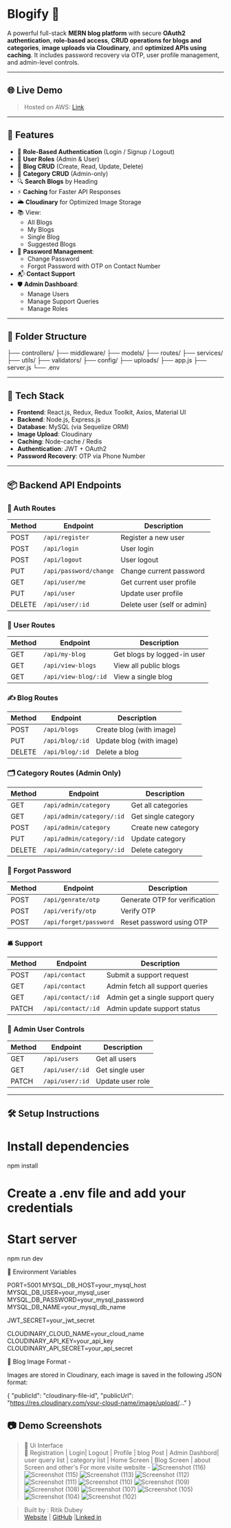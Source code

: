 # Blogify 📝

A powerful full-stack **MERN blog platform** with secure **OAuth2 authentication**, **role-based access**, **CRUD operations for blogs and categories**, **image uploads via Cloudinary**, and **optimized APIs using caching**. It includes password recovery via OTP, user profile management, and admin-level controls.

---

## 🌐 Live Demo

> Hosted on AWS: [Link](#)

---

## 🚀 Features

- 🔐 **Role-Based Authentication** (Login / Signup / Logout)
- 👤 **User Roles** (Admin & User)
- 📝 **Blog CRUD** (Create, Read, Update, Delete)
- 📁 **Category CRUD** (Admin-only)
- 🔍 **Search Blogs** by Heading
- ⚡ **Caching** for Faster API Responses
- 🌥️ **Cloudinary** for Optimized Image Storage
- 📚 View:
  - All Blogs
  - My Blogs
  - Single Blog
  - Suggested Blogs
- 🔄 **Password Management**:
  - Change Password
  - Forgot Password with OTP on Contact Number
- 📬 **Contact Support**
- 🛡️ **Admin Dashboard**:
  - Manage Users
  - Manage Support Queries
  - Manage Roles

---

## 📁 Folder Structure
├── controllers/
├── middleware/
├── models/
├── routes/
├── services/
├── utils/
├── validators/
├── config/
├── uploads/
├── app.js
├── server.js
└── .env



---

## 🧪 Tech Stack

- **Frontend**: React.js, Redux, Redux Toolkit, Axios, Material UI
- **Backend**: Node.js, Express.js
- **Database**: MySQL (via Sequelize ORM)
- **Image Upload**: Cloudinary
- **Caching**: Node-cache / Redis
- **Authentication**: JWT + OAuth2
- **Password Recovery**: OTP via Phone Number

---

## 📦 Backend API Endpoints

### 🔑 Auth Routes

| Method | Endpoint                 | Description                       |
|--------|--------------------------|-----------------------------------|
| POST   | `/api/register`          | Register a new user               |
| POST   | `/api/login`             | User login                        |
| POST   | `/api/logout`            | User logout                       |
| PUT    | `/api/password/change`   | Change current password           |
| GET    | `/api/user/me`           | Get current user profile          |
| PUT    | `/api/user`              | Update user profile               |
| DELETE | `/api/user/:id`          | Delete user (self or admin)       |

### 👤 User Routes

| Method | Endpoint              | Description              |
|--------|-----------------------|--------------------------|
| GET    | `/api/my-blog`        | Get blogs by logged-in user |
| GET    | `/api/view-blogs`     | View all public blogs    |
| GET    | `/api/view-blog/:id`  | View a single blog       |

### ✍️ Blog Routes

| Method | Endpoint              | Description              |
|--------|-----------------------|--------------------------|
| POST   | `/api/blogs`          | Create blog (with image) |
| PUT    | `/api/blog/:id`       | Update blog (with image) |
| DELETE | `/api/blog/:id`       | Delete a blog            |

### 🗂️ Category Routes (Admin Only)

| Method | Endpoint                       | Description                  |
|--------|--------------------------------|------------------------------|
| GET    | `/api/admin/category`          | Get all categories           |
| GET    | `/api/admin/category/:id`      | Get single category          |
| POST   | `/api/admin/category`          | Create new category          |
| PUT    | `/api/admin/category/:id`      | Update category              |
| DELETE | `/api/admin/category/:id`      | Delete category              |

### 🔁 Forgot Password

| Method | Endpoint                   | Description                      |
|--------|----------------------------|----------------------------------|
| POST   | `/api/genrate/otp`         | Generate OTP for verification    |
| POST   | `/api/verify/otp`          | Verify OTP                       |
| POST   | `/api/forget/password`     | Reset password using OTP         |

### 🛎️ Support

| Method | Endpoint               | Description                      |
|--------|------------------------|----------------------------------|
| POST   | `/api/contact`         | Submit a support request         |
| GET    | `/api/contact`         | Admin fetch all support queries  |
| GET    | `/api/contact/:id`     | Admin get a single support query |
| PATCH  | `/api/contact/:id`     | Admin update support status      |

### 👑 Admin User Controls

| Method | Endpoint           | Description          |
|--------|--------------------|----------------------|
| GET    | `/api/users`       | Get all users        |
| GET    | `/api/user/:id`    | Get single user      |
| PATCH  | `/api/user/:id`    | Update user role     |

---

## 🛠️ Setup Instructions

# Install dependencies
npm install

# Create a .env file and add your credentials

# Start server
npm run dev



🔐 Environment Variables

PORT=5001
MYSQL_DB_HOST=your_mysql_host
MYSQL_DB_USER=your_mysql_user
MYSQL_DB_PASSWORD=your_mysql_password
MYSQL_DB_NAME=your_mysql_db_name

JWT_SECRET=your_jwt_secret

CLOUDINARY_CLOUD_NAME=your_cloud_name
CLOUDINARY_API_KEY=your_api_key
CLOUDINARY_API_SECRET=your_api_secret


📸 Blog Image Format - 

Images are stored in Cloudinary, each image is saved in the following JSON format:

{
  "publicId": "cloudinary-file-id",
  "publicUrl": "https://res.cloudinary.com/your-cloud-name/image/upload/..."
}
## 📷 Demo Screenshots

> 💬 Ui Interface  
> 🔐 Registration | Login| Logout | Profile | blog Post | Admin Dashbord| user query list | category list | Home Screen | Blog Screen | about Screen and other's
> For more visite website - 
![Screenshot (116)](https://github.com/user-attachments/assets/5d332bdc-c742-49b7-b0c2-d188c559a024)
![Screenshot (115)](https://github.com/user-attachments/assets/78979966-ac02-4257-bff3-62a99b9f1622)
![Screenshot (113)](https://github.com/user-attachments/assets/37f65110-1924-4385-a04b-bc5f992df860)
![Screenshot (112)](https://github.com/user-attachments/assets/8d9440ec-0272-43ec-b94e-985c4e24d152)
![Screenshot (111)](https://github.com/user-attachments/assets/53cdbc24-b730-4a1b-a903-2d43f19f634d)
![Screenshot (110)](https://github.com/user-attachments/assets/0ebae102-4366-4e7a-bdd1-3f59f5da8531)
![Screenshot (109)](https://github.com/user-attachments/assets/82c14202-f5dc-438a-9c2a-36bd4b0962c0)
![Screenshot (108)](https://github.com/user-attachments/assets/676b4775-a70b-4d25-9798-41dd2bf4c0cf)
![Screenshot (107)](https://github.com/user-attachments/assets/d9362f19-8d1e-4f30-917e-97e520cdf781)
![Screenshot (105)](https://github.com/user-attachments/assets/a0c5aad2-1b8d-4684-a18b-a6790c0eec0f)
![Screenshot (104)](https://github.com/user-attachments/assets/8e6ae3df-8886-4c2c-ac74-90785fdf2ec8)
![Screenshot (102)](https://github.com/user-attachments/assets/3d1c0257-8801-42a2-8b11-4eafe6a012cf)



> Built by : Ritik Dubey  
> <a href="https://www.ritik.top" target="_blank">Website</a> | <a href="https://github.com/Hritik-22" target="_blank">GitHub</a> |<a href="https://github.com/Hritik-22" target="_blank">Linked in </a>